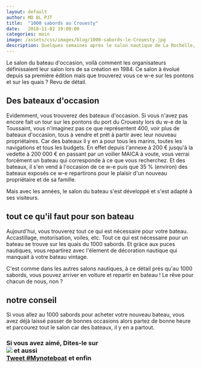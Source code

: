 ```yaml
---
layout: default
author: MD BL PJT
title:  "1000 sabords au Crouesty"
date:   2018-11-02 19:00:00
categories: main
image: /assets/css/images/blog/1000-sabords-le-Crouesty.jpg
description: Quelques semaines après le salon nautique de La Rochelle, nous voilà sur les pontons du Crouesty à l'occasion du 1000 sabords qui fêtait cette années sa 34ème année.
---
```

Le salon du bateau d'occasion, voilà comment les organisateurs définissaient leur salon lors de sa création en 1984.  Ce salon à évolué depuis sa première édition mais que trouverez vous ce w-e sur les pontons et sur les quais ?  Revu de détail.
<!--break-->
## Des bateaux d'occasion
Evidemment, vous trouverez des bateaux d'occasion.
Si vous n'avez pas encore fait un tour sur les pontons du port du Crouesty lors du w-e de la Toussaint, vous n'imaginez pas ce que représentent 400, voir plus de bateaux d'occasion, tous à vendre et prêt à partir avec leur nouveau propriétaires.  Car des bateaux il y en a pour tous les marins, toutes les navigations et tous les budgets.  En effet depuis l'annexe à 200 €  jusqu'à la vedette à 200 000 € en passant par un voilier MAICA à voute, vous verrai forcément un bateau qui corresponde à ce que vous recherchez.
Et des bateaux, il s'en vend à l'occasion de ce w-e puis que 35 % (environ) des bateaux exposés ce w-e repartirons pour le plaisir d'un nouveau propriétaire et de sa famille.

Mais avec les années, le salon du bateau s'est développé et s'est adapté à ses visiteurs.

## tout ce qu'il faut pour son bateau
Aujourd'hui, vous trouverez tout ce qui est nécessaire pour votre bateau.
Accastillage, motorisation, voiles, etc.   Tout ce qui est nécessaire pour un bateau se trouve sur les quais du 1000 sabords.  Et gràce aux puces nautiques, vous repartirez avec l'élement de décoration nautique qui manquait à votre bateau vintage.

C'est comme dans les autres salons nautiques, à ce détail prés qu'au 1000 sabords, vous pouvez arriver en voiture et repartir en bateau !
Le rêve pour chacun de nous, non ?

## notre conseil
Si vous allez au 1000 sabords pour acheter votre nouveau bateau, vous avez déjà laissé passer de bonnes occasions alors partez de bonne heure et parcourez tout le salon car des bateaux, il y en a partout.

<h3> Si vous avez aimé, Dites-le sur <br> 
<a href="https://www.facebook.com/sharer/sharer.php?u=http://www.mynoteboat.fr//main/2018/11/02/1000-sabords-au-Crouesty.html" target="_blank" ><img src="{{ site.url }}/assets/images/facebook_post.png"
           id="FB" class="socialicon"></a>
 et aussi <br>
<a href="https://twitter.com/intent/tweet?button_hashtag=Mynoteboat&ref_src=twsrc%5Etfw" class="twitter-hashtag-button" data-show-count="false">Tweet #Mynoteboat</a><script async src="https://platform.twitter.com/widgets.js" charset="utf-8"></script>
 et enfin <br>
<a><script src="//platform.linkedin.com/in.js" type="text/javascript"> lang: fr_FR</script>
<script type="IN/Share" data-url="www.mynoteboat.fr"></script></a></H3>